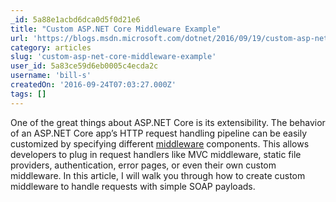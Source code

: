 ```yaml
---
_id: 5a88e1acbd6dca0d5f0d21e6
title: "Custom ASP.NET Core Middleware Example"
url: 'https://blogs.msdn.microsoft.com/dotnet/2016/09/19/custom-asp-net-core-middleware-example/'
category: articles
slug: 'custom-asp-net-core-middleware-example'
user_id: 5a83ce59d6eb0005c4ecda2c
username: 'bill-s'
createdOn: '2016-09-24T07:03:27.000Z'
tags: []
---
```


One of the great things about ASP.NET Core is its extensibility. The behavior of an ASP.NET Core app’s HTTP request handling pipeline can be easily customized by specifying different <a href="https://docs.asp.net/en/latest/fundamentals/middleware.html">middleware</a> components. This allows developers to plug in request handlers like MVC middleware, static file providers, authentication, error pages, or even their own custom middleware. In this article, I will walk you through how to create custom middleware to handle requests with simple SOAP payloads.
